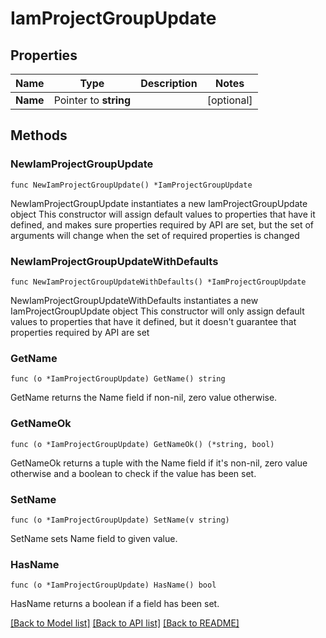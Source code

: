# IamProjectGroupUpdate

## Properties

Name | Type | Description | Notes
------------ | ------------- | ------------- | -------------
**Name** | Pointer to **string** |  | [optional] 

## Methods

### NewIamProjectGroupUpdate

`func NewIamProjectGroupUpdate() *IamProjectGroupUpdate`

NewIamProjectGroupUpdate instantiates a new IamProjectGroupUpdate object
This constructor will assign default values to properties that have it defined,
and makes sure properties required by API are set, but the set of arguments
will change when the set of required properties is changed

### NewIamProjectGroupUpdateWithDefaults

`func NewIamProjectGroupUpdateWithDefaults() *IamProjectGroupUpdate`

NewIamProjectGroupUpdateWithDefaults instantiates a new IamProjectGroupUpdate object
This constructor will only assign default values to properties that have it defined,
but it doesn't guarantee that properties required by API are set

### GetName

`func (o *IamProjectGroupUpdate) GetName() string`

GetName returns the Name field if non-nil, zero value otherwise.

### GetNameOk

`func (o *IamProjectGroupUpdate) GetNameOk() (*string, bool)`

GetNameOk returns a tuple with the Name field if it's non-nil, zero value otherwise
and a boolean to check if the value has been set.

### SetName

`func (o *IamProjectGroupUpdate) SetName(v string)`

SetName sets Name field to given value.

### HasName

`func (o *IamProjectGroupUpdate) HasName() bool`

HasName returns a boolean if a field has been set.


[[Back to Model list]](../README.md#documentation-for-models) [[Back to API list]](../README.md#documentation-for-api-endpoints) [[Back to README]](../README.md)


